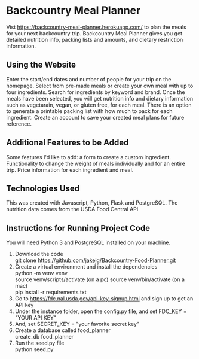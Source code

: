 # Backcountry Meal Planner
Vist https://backcountry-meal-planner.herokuapp.com/ to plan the meals for your next backcountry trip.
Backcountry Meal Planner gives you get detailed nutrition info, packing lists and amounts, and dietary restriction information.

## Using the Website
Enter the start/end dates and number of people for your trip on the homepage. Select from pre-made meals or create your own meal with up to four ingredients. Search for ingredients by keyword and brand. Once the meals have been selected, you will get nutrition info and dietary information such as vegetarain, vegan, or gluten free, for each meal. There is an option to generate a printable packing list with how much to pack for each ingredient. Create an account to save your created meal plans for future reference.

## Additional Features to be Added 
Some features I'd like to add: a form to create a custom ingredient. Functionality to change the weight of meals individually and for an entire trip. Price information for each ingredient and meal.

## Technologies Used
This was created with Javascript, Python, Flask and PostgreSQL. The nutrition data comes from the USDA Food Central API

## Instructions for Running Project Code
You will need Python 3 and PostgreSQL installed on your machine.
1. Download the code <br>
    git clone https://github.com/jakejg/Backcountry-Food-Planner.git 
2. Create a virtual environment and install the dependencies <br>
    python -m venv venv <br>
    source venv/scripts/activate (on a pc) source venv/bin/activate (on a mac) <br>
    pip install -r requirements.txt <br>
3. Go to https://fdc.nal.usda.gov/api-key-signup.html and sign up to get an API key
4. Under the instance folder, open the config.py file, and set FDC_KEY = "YOUR API KEY"
5. And, set SECRET_KEY = "your favorite secret key"
6. Create a database called food_planner <br>
    create_db food_planner
7. Run the seed.py file <br>
    python seed.py



